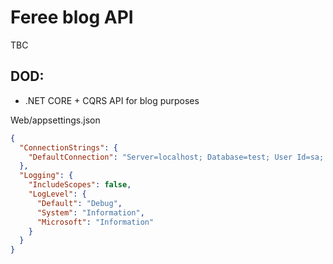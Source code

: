 # Feree blog API

TBC

## DOD:

*   .NET CORE + CQRS API for blog purposes

Web/appsettings.json
```JSON
{
  "ConnectionStrings": {
    "DefaultConnection": "Server=localhost; Database=test; User Id=sa; Password=supersecretpassword"
  },
  "Logging": {
    "IncludeScopes": false,
    "LogLevel": {
      "Default": "Debug",
      "System": "Information",
      "Microsoft": "Information"
    }
  }
}
```
